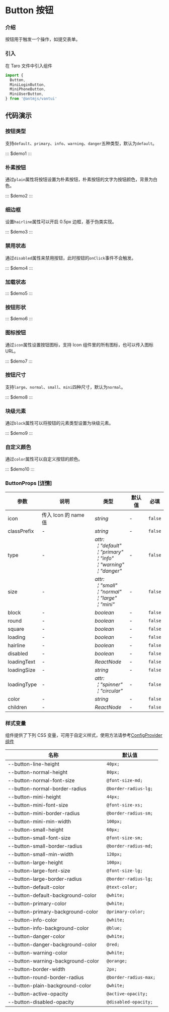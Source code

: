 # Button 按钮

### 介绍

按钮用于触发一个操作，如提交表单。

### 引入

在 Taro 文件中引入组件

```js
import {
  Button,
  MiniLoginButton,
  MiniPhoneButton,
  MiniUserButton,
} from '@antmjs/vantui'
```

## 代码演示

### 按钮类型

支持`default`、`primary`、`info`、`warning`、`danger`五种类型，默认为`default`。

::: $demo1 :::

### 朴素按钮

通过`plain`属性将按钮设置为朴素按钮，朴素按钮的文字为按钮颜色，背景为白色。

::: $demo2 :::

### 细边框

设置`hairline`属性可以开启 0.5px 边框，基于伪类实现。

::: $demo3 :::

### 禁用状态

通过`disabled`属性来禁用按钮，此时按钮的`onClick`事件不会触发。

::: $demo4 :::

### 加载状态

::: $demo5 :::

### 按钮形状

::: $demo6 :::

### 图标按钮

通过`icon`属性设置按钮图标，支持 Icon 组件里的所有图标，也可以传入图标 URL。

::: $demo7 :::

### 按钮尺寸

支持`large`、`normal`、`small`、`mini`四种尺寸，默认为`normal`。

::: $demo8 :::

### 块级元素

通过`block`属性可以将按钮的元素类型设置为块级元素。

::: $demo9 :::

### 自定义颜色

通过`color`属性可以自定义按钮的颜色。

::: $demo10 :::

### ButtonProps [[详情]](https://github.com/AntmJS/vantui/tree/main/packages/vantui/types/button.d.ts)

| 参数        | 说明                 | 类型                                                                                                                                                                                                                                                                                     | 默认值 | 必填    |
| ----------- | -------------------- | ---------------------------------------------------------------------------------------------------------------------------------------------------------------------------------------------------------------------------------------------------------------------------------------- | ------ | ------- |
| icon        | 传入 Icon 的 name 值 | _&nbsp;&nbsp;string<br/>_                                                                                                                                                                                                                                                                | -      | `false` |
| classPrefix | -                    | _&nbsp;&nbsp;string<br/>_                                                                                                                                                                                                                                                                | -      | `false` |
| type        | -                    | _&nbsp;&nbsp;attr:<br/>&nbsp;&nbsp;&nbsp;&nbsp;&brvbar;&nbsp;"default"<br/>&nbsp;&nbsp;&nbsp;&nbsp;&brvbar;&nbsp;"primary"<br/>&nbsp;&nbsp;&nbsp;&nbsp;&brvbar;&nbsp;"info"<br/>&nbsp;&nbsp;&nbsp;&nbsp;&brvbar;&nbsp;"warning"<br/>&nbsp;&nbsp;&nbsp;&nbsp;&brvbar;&nbsp;"danger"<br/>_ | -      | `false` |
| size        | -                    | _&nbsp;&nbsp;attr:<br/>&nbsp;&nbsp;&nbsp;&nbsp;&brvbar;&nbsp;"small"<br/>&nbsp;&nbsp;&nbsp;&nbsp;&brvbar;&nbsp;"normal"<br/>&nbsp;&nbsp;&nbsp;&nbsp;&brvbar;&nbsp;"large"<br/>&nbsp;&nbsp;&nbsp;&nbsp;&brvbar;&nbsp;"mini"<br/>_                                                         | -      | `false` |
| block       | -                    | _&nbsp;&nbsp;boolean<br/>_                                                                                                                                                                                                                                                               | -      | `false` |
| round       | -                    | _&nbsp;&nbsp;boolean<br/>_                                                                                                                                                                                                                                                               | -      | `false` |
| square      | -                    | _&nbsp;&nbsp;boolean<br/>_                                                                                                                                                                                                                                                               | -      | `false` |
| loading     | -                    | _&nbsp;&nbsp;boolean<br/>_                                                                                                                                                                                                                                                               | -      | `false` |
| hairline    | -                    | _&nbsp;&nbsp;boolean<br/>_                                                                                                                                                                                                                                                               | -      | `false` |
| disabled    | -                    | _&nbsp;&nbsp;boolean<br/>_                                                                                                                                                                                                                                                               | -      | `false` |
| loadingText | -                    | _&nbsp;&nbsp;ReactNode<br/>_                                                                                                                                                                                                                                                             | -      | `false` |
| loadingSize | -                    | _&nbsp;&nbsp;string<br/>_                                                                                                                                                                                                                                                                | -      | `false` |
| loadingType | -                    | _&nbsp;&nbsp;attr:<br/>&nbsp;&nbsp;&nbsp;&nbsp;&brvbar;&nbsp;"spinner"<br/>&nbsp;&nbsp;&nbsp;&nbsp;&brvbar;&nbsp;"circular"<br/>_                                                                                                                                                        | -      | `false` |
| color       | -                    | _&nbsp;&nbsp;string<br/>_                                                                                                                                                                                                                                                                | -      | `false` |
| children    | -                    | _&nbsp;&nbsp;ReactNode<br/>_                                                                                                                                                                                                                                                             | -      | `false` |

### 样式变量

组件提供了下列 CSS 变量，可用于自定义样式，使用方法请参考[ConfigProvider 组件](https://antmjs.github.io/vantui/#/config-provider)

| 名称                              | 默认值                 |
| --------------------------------- | ---------------------- |
| --button-line-height              | ` 40px;`               |
| --button-normal-height            | ` 80px;`               |
| --button-normal-font-size         | ` @font-size-md;`      |
| --button-normal-border-radius     | ` @border-radius-lg;`  |
| --button-mini-height              | ` 44px;`               |
| --button-mini-font-size           | ` @font-size-xs;`      |
| --button-mini-border-radius       | ` @border-radius-sm;`  |
| --button-mini-min-width           | ` 100px;`              |
| --button-small-height             | ` 60px;`               |
| --button-small-font-size          | ` @font-size-sm;`      |
| --button-small-border-radius      | ` @border-radius-md;`  |
| --button-small-min-width          | ` 120px;`              |
| --button-large-height             | ` 100px;`              |
| --button-large-font-size          | ` @font-size-lg;`      |
| --button-large-border-radius      | ` @border-radius-lg;`  |
| --button-default-color            | ` @text-color;`        |
| --button-default-background-color | ` @white;`             |
| --button-primary-color            | ` @white;`             |
| --button-primary-background-color | ` @primary-color;`     |
| --button-info-color               | ` @white;`             |
| --button-info-background-color    | ` @blue;`              |
| --button-danger-color             | ` @white;`             |
| --button-danger-background-color  | ` @red;`               |
| --button-warning-color            | ` @white;`             |
| --button-warning-background-color | ` @orange;`            |
| --button-border-width             | ` 2px;`                |
| --button-round-border-radius      | ` @border-radius-max;` |
| --button-plain-background-color   | ` @white;`             |
| --button-active-opacity           | ` @active-opacity;`    |
| --button-disabled-opacity         | ` @disabled-opacity;`  |
